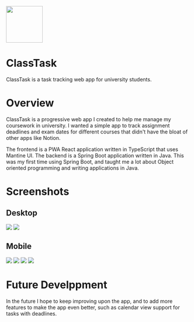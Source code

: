 <img src="/client/public/favicon-192x192.png" width="100">


# ClassTask

ClassTask is a task tracking web app for university students.

# Overview
ClassTask is a progressive web app I created to help me manage my coursework in university. I wanted a simple app to track assignment deadlines and
exam dates for different courses that didn't have the bloat of other apps like Notion.

The frontend is a PWA React application written in TypeScript that uses Mantine UI. The backend is a Spring Boot application
written in Java. This was my first time using Spring Boot, and taught me a lot about Object oriented programming and writing
applications in Java.

# Screenshots
## Desktop
![](/screenshots/desktop-1.png)
![](/screenshots/desktop-2.png)

## Mobile
![](/screenshots/mobile-1.PNG)
![](/screenshots/mobile-2.PNG)
![](/screenshots/mobile-3.PNG)
![](/screenshots/mobile-4.PNG)

# Future Develppment
In the future I hope to keep improving upon the app, and to add more features to make the app even better,
such as calendar view support for tasks with deadlines.